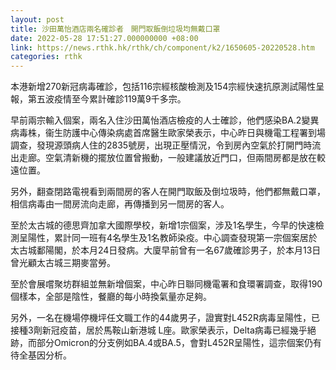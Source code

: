 ```yaml
---
layout: post
title: 沙田萬怡酒店兩名確診者　開門取飯倒垃圾均無戴口罩
date: 2022-05-28 17:51:27.000000000 +08:00
link: https://news.rthk.hk/rthk/ch/component/k2/1650605-20220528.htm
categories: rthk
---
```


本港新增270新冠病毒確診，包括116宗經核酸檢測及154宗經快速抗原測試陽性呈報，第五波疫情至今累計確診119萬9千多宗。

早前兩宗輸入個案，兩名入住沙田萬怡酒店檢疫的人士確診，他們感染BA.2變異病毒株，衞生防護中心傳染病處首席醫生歐家榮表示，中心昨日與機電工程署到場調查，發現源頭病人住的2835號房，出現正壓情況，令到房內空氣於打開門時流出走廊。空氣清新機的擺放位置曾搬動，一般建議放近門口，但兩間房都是放在較遠位置。

另外，翻查閉路電視看到兩間房的客人在開門取飯及倒垃圾時，他們都無戴口罩，相信病毒由一間房流向走廊，再傳播到另一間房的客人。

至於太古城的德思齊加拿大國際學校，新增1宗個案，涉及1名學生，今早的快速檢測呈陽性，累計同一班有4名學生及1名教師染疫。中心調查發現第一宗個案居於太古城鄱陽閣，於本月24日發病。大廈早前曾有一名67歲確診男子，於本月13日曾光顧太古城三期麥當勞。

至於會展嚐聚坊群組並無新增個案，中心昨日聯同機電署和食環署調查，取得190個樣本，全部是陰性，餐廳的每小時換氣量亦足夠。

另外，一名在機場停機坪任文職工作的44歲男子，證實對L452R病毒呈陽性，已接種3劑新冠疫苗，居於馬鞍山新港城 L座。歐家榮表示，Delta病毒已經幾乎絕跡，而部分Omicron的分支例如BA.4或BA.5，會對L452R呈陽性，這宗個案仍有待全基因分析。
